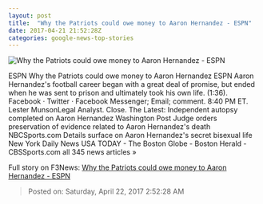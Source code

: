 ```yaml
---
layout: post
title:  "Why the Patriots could owe money to Aaron Hernandez - ESPN"
date: 2017-04-21 21:52:28Z
categories: google-news-top-stories
---
```


![Why the Patriots could owe money to Aaron Hernandez - ESPN](http://a1.espncdn.com/combiner/i?img=%2Fphoto%2F2015%2F0224%2Fnfl_a_guy44_cr_1296x729.jpg)

ESPN Why the Patriots could owe money to Aaron Hernandez ESPN Aaron Hernandez's football career began with a great deal of promise, but ended when he was sent to prison and ultimately took his own life. (1:36). Facebook · Twitter · Facebook Messenger; Email; comment. 8:40 PM ET. Lester MunsonLegal Analyst. Close. The Latest: Independent autopsy completed on Aaron Hernandez Washington Post Judge orders preservation of evidence related to Aaron Hernandez's death NBCSports.com Details surface on Aaron Hernandez's secret bisexual life New York Daily News USA TODAY - The Boston Globe - Boston Herald - CBSSports.com all 345 news articles »


Full story on F3News: [Why the Patriots could owe money to Aaron Hernandez - ESPN](http://www.f3nws.com/n/sWKhPJ)

> Posted on: Saturday, April 22, 2017 2:52:28 AM

